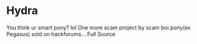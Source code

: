 # Hydra
You think ur smart pony? lol
One more scam project by scam boi pony(ex Pegasus) sold on hackforums...
Full Source
